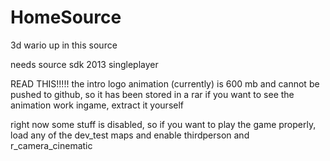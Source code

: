 # HomeSource
 3d wario up in this source

 needs source sdk 2013 singleplayer

READ THIS!!!!!
the intro logo animation (currently) is 600 mb and cannot be pushed to github, so it has been stored in a rar
if you want to see the animation work ingame, extract it yourself

right now some stuff is disabled, so if you want to play the game properly, load any of the dev_test maps and enable thirdperson and r_camera_cinematic
